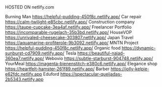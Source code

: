 HOSTED ON netlify.com

Burning Man https://helpful-pudding-450f8c.netlify.app/
Car repair https://calm-twilight-e85cbc.netlify.app/
Construction company https://taupe-cupcake-3ea4af.netlify.app/
Freelancer Portfolio https://incomparable-rugelach-35b3bd.netlify.app/
HouseVOP https://unrivaled-cheesecake-303807.netlify.app/
Japan Travel https://aquamarine-profiterole-9b3092.netlify.app/
MNTN Project https://helpful-pudding-450f8c.netlify.app/
Organic food https://dynamic-sunburst-cd7909.netlify.app/
Tesla https://beautiful-naiad-360ea7.netlify.app/
Webovio https://subtle-starburst-904748.netlify.app/
YourMeal https://magenta-bienenstitch-e380c6.netlify.app/
Elegance shop https://heartfelt-hamster-261f89.netlify.app/
Barber https://jolly-kelpie-e62fdc.netlify.app
Eduford https://spectacular-queijadas-2b5343.netlify.app